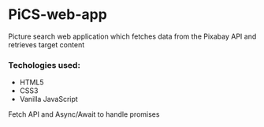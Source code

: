# PiCS-web-app

<p>Picture search web application which fetches data from the Pixabay API and retrieves target content</p>

<h3>Techologies used:</h3>
<ul>
<li>HTML5</li>
<li>CSS3</li>
<li>Vanilla JavaScript</li>
</ul>

<p>Fetch API and Async/Await to handle promises</p>
